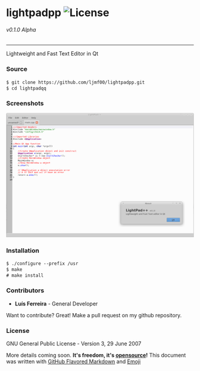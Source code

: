 # lightpadpp ![License](https://img.shields.io/badge/License-GPLv3-lightgrey.svg)
###### v0.1.0 Alpha
------------------------------------------
Lightweight and Fast Text Editor in Qt

### Source
```
$ git clone https://github.com/ljmf00/lightpadpp.git
$ cd lightpadqq
```

### Screenshots
![Screenshot1](screenshot.png?raw=true "Optional Title")

### Installation
```
$ ./configure --prefix /usr
$ make
# make install
```

### Contributors
 - **Luís Ferreira** - General Developer

Want to contribute? Great! Make a pull request on my github repository.

### License
GNU General Public License - Version 3, 29 June 2007

More details coming soon. **It's freedom, it's [opensource](https://opensource.org/)!**
This document was written with [GitHub Flavored Markdown](https://guides.github.com/features/mastering-markdown/) and [Emoji](http://www.emoji-cheat-sheet.com/)
